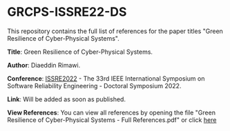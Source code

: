 # GRCPS-ISSRE22-DS
This repository contains the full list of references for the paper titles "Green Resilience of Cyber-Physical Systems".

__Title__: Green Resilience of Cyber-Physical Systems.

__Author__: Diaeddin Rimawi.

__Conference__: [ISSRE2022](https://issre2022.github.io/) - The 33rd IEEE International Symposium on Software Reliability Engineering - Doctoral Symposium 2022.

__Link__: Will be added as soon as published.

__View References__: You can view all references by opening the file "Green Resilience of Cyber-Physical Systems - Full References.pdf" or click [here](https://github.com/rimawi-diaeddin/GRCPS-ISSRE22-DS/blob/master/Green%20Resilience%20of%20Cyber-Physical%20Systems%20-%20Full%20References.pdf)
